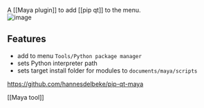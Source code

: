 A [[Maya plugin]] to add [[pip qt]] to the menu.  
![image](https://github.com/hannesdelbeke/maya-pip-qt/assets/3758308/26dd3524-9589-4cab-9ff6-3745577ea262)
## Features
- add to menu `Tools/Python package manager`
- sets Python interpreter path
- sets target install folder for modules to `documents/maya/scripts`

https://github.com/hannesdelbeke/pip-qt-maya

[[Maya tool]]